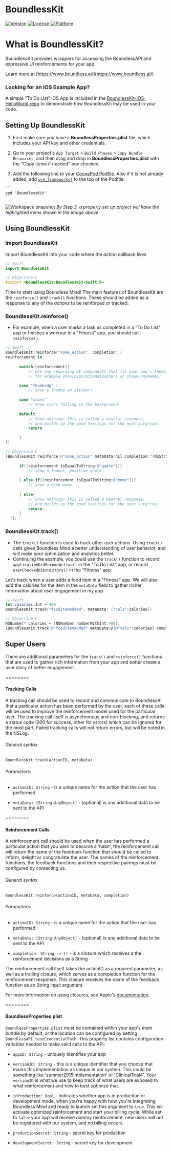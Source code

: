 # BoundlessKit

[![Version](https://img.shields.io/cocoapods/v/BoundlessKit.svg?style=flat)](http://cocoapods.org/pods/BoundlessKit)
[![License](https://img.shields.io/cocoapods/l/BoundlessKit.svg?style=flat)](http://cocoapods.org/pods/BoundlessKit)
[![Platform](https://img.shields.io/cocoapods/p/BoundlessKit.svg?style=flat)](http://cocoapods.org/pods/BoundlessKit)

# What is BoundlessKit?

BoundlessKit provides wrappers for accessing the BoundlessAPI and expressive UI reinforcements for your app.

Learn more at [https://www.boundless.ai/](https://www.boundless.ai/)

### Looking for an iOS Example App?

A simple "To Do List" iOS App is included in the [BoundlessKit-iOS-HelloWorld repo](https://github.com/BoundlessAI/BoundlessKit-iOS-HelloWorld) to demonstrate how BoundlessKit may be used in your code.

## Setting Up BoundlessKit

  1. First make sure you have a __BoundlessProperties.plist__ file, which includes your API key and other credentials.

  2. Go to your project's `App Target` > `Build Phases` > `Copy Bundle Resources`, and then drag and drop in __BoundlessProperties.plist__ with the "Copy items if needed" box checked.

  3. Add the following line to your [CocoaPod Podfile](https://cocoapods.org/). Also if it is not already added, add [`use_frameworks!`](https://blog.cocoapods.org/CocoaPods-0.36/) to the top of the Podfile.

    ```
    pod 'BoundlessKit'
    ```

  ![Workspace snapshot](readme/TestApp_with_BoundlessKit_and_BoundlessProperties.png)
    *By Step 3, a properly set up project will have the highlighted items shown in the image above*
    
## Using BoundlessKit

### Import BoundlessKit

  Import BoundlessKit into your code where the _action_ callback lives

  ```swift
  // Swift
  import BoundlessKit
  ```
  
  ```objective-c
  // Objective-C
  #import <BoundlessKit/BoundlessKit-Swift.h>
  ```
  
  Time to start using Boundless Mind! The main features of BoundlessKit are the `reinforce()` and `track()` functions. These should be added as a response to any of the _actions_ to be reinforced or tracked.
  

### BoundlessKit.reinforce()

  -  For example, when a user marks a task as completed in a "To Do List" app or finishes a workout in a "Fitness" app, you should call `reinforce()`.

  ```swift
  // Swift
  BoundlessKit.reinforce("some_action", completion: {
  reinforcement in
        
        switch(reinforcement){
            // Use any rewarding UI components that fit your app's theme,
            // for example showInspirationalQuote() or showFunnyMeme().

        case "thumbsUp" :
            // Show a thumbs up sticker!
                                
        case "stars" :
            // Show stars falling in the background!
            
        default:
            // Show nothing! This is called a neutral response, 
            // and builds up the good feelings for the next surprise!
            return

        }
})
  ```

  ```objective-c
  // Objective-C
  [BoundlessKit reinforce:@"some_action" metaData:nil completion:^(NSString* reinforcement){
        
        if([reinforcement isEqualToString:@"quote"]){
            // show a famous, positive quote
            
        } else if([reinforcement isEqualToString:@"meme"]){
            // show a dank meme
            
        } else{
            // Show nothing! This is called a neutral response, 
            // and builds up the good feelings for the next surprise!
            return;
        }
    }];
  
  ```
  
### BoundlessKit.track()

  - The `track()` function is used to track other user actions. Using `track()` calls gives Boundless Mind a better understanding of user behavior, and will make your optimization and analytics better.
  - Continuing the example, you could use the `track()` function to record `applicationDidBecomeActive()` in the  "To Do List" app, or  record `userCheckedDietHistory()` in the "Fitness" app.

  
  Let's track when a user adds a food item in a "Fitness" app. We will also add the calories for the item in the `metaData` field to gather richer information about user engagement in my app.
  
  ```swift
  // Swift
  let calories:Int = 400
  BoundlessKit.track("foodItemAdded", metaData: ["cals":calories])
  ```
  
  ```objective-c
  // Objective-C
  NSNumber* calories = [NSNumber numberWithInt:400];
  [BoundlessKit track:@"foodItemAdded" metaData:@{@"cals":calories} completion:^(NSString* s){}];
   ```

  
  
## Super Users

There are additional parameters for the `track()` and `reinforce()` functions that are used to gather rich information from your app and better create a user story of better engagement.

========

#### Tracking Calls

A tracking call should be used to record and communicate to BoundlessAI that a particular action has been performed by the user, each of these calls will be used to improve the reinforcement model used for the particular user. The tracking call itself is asynchronous and non-blocking, and returns a status code (200 for success, other for errors) which can be ignored for the most part. Failed tracking calls will not return errors, but will be noted in the NSLog.

###### General syntax

```
BoundlessKit.track(actionID, metaData)
```

###### Parameters:

 - `actionID: String` - is a unique name for the action that the user has performed

 - `metaData: [String:AnyObject]` - (optional) is any additional data to be sent to the API

========

#### Reinforcement Calls

A reinforcement call should be used when the user has performed a particular action that you wish to become a 'habit', the reinforcement call will return the name of the feedback function that should be called to inform, delight or congratulate the user. The names of the reinforcement functions, the feedback functions and their respective pairings must be configured by contacting us.

###### General syntax

```
BoundlessKit.reinforce(actionID, metaData, completion)
```

###### Parameters:

 - `actionID: String` - is a unique name for the action that the user has performed

 - `metaData: [String:AnyObject]` - (optional) is any additional data to be sent to the API

 - `completion: String -> ()` - is a closure which receives a the reinforcement decisions as a String

The reinforcement call itself takes the actionID as a required parameter, as well as a trailing closure, which serves as a completion function for the reinforcement response. This closure receives the name of the feedback function as an String input argument.


For more information on using closures, see Apple's [documentation](https://developer.apple.com/library/ios/documentation/Swift/Conceptual/Swift_Programming_Language/Closures.html).

========

#### BoundlessProperties.plist
`BoundlessProperties.plist` _must_ be contained within your app's _main bundle_ by default, or the location can be configured by setting `BoundlessAPI.testCredentialPath`. This property list contains configuration variables needed to make valid calls to the API:

 - `appID: String` - uniquely identifies your app

 - `versionID: String` -  this is a unique identifier that you choose that marks this implementation as unique in our system. This could be something like 'summer2015Implementation' or 'ClinicalTrial4'. Your `versionID` is what we use to keep track of what users are exposed to what reinforcement and how to best optimize that.

 - `inProduction: Bool` - indicates whether app is in production or development mode, when you're happy with how you're integrating Boundless Mind and ready to launch set this argument to `true`. This will activate optimized reinforcement and start your billing cycle. While set to `false` your app will receive dummy reinforcement, new users will not be registered with our system, and no billing occurs.

 - `productionSecret: String` - secret key for production

 - `developmentSecret: String` - secret key for development
